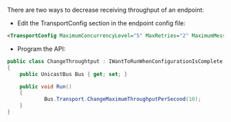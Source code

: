 <!--
title: "How to Reduce Throughput of an Endpoint?"
tags: ""
summary: "<p>There are two ways to decrease receiving throughput of an endpoint:</p>
<ul>
<li>Edit the TransportConfig section in the endpoint config file:</li>
</ul>
"
-->

There are two ways to decrease receiving throughput of an endpoint:

-   Edit the TransportConfig section in the endpoint config file:

    
```XML
<TransportConfig MaximumConcurrencyLevel="5" MaxRetries="2" MaximumMessageThroughputPerSecond="10"/>
```


-   Program the API:​

    
```C#
public class ChangeThroughtput : IWantToRunWhenConfigurationIsComplete
{
    public UnicastBus Bus { get; set; }

    public void Run()
    {
            Bus.Transport.ChangeMaximumThroughputPerSecond(10);
    }
}
```




